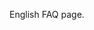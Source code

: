 <!--
---
permalink: /en/faq/
language: en 
layout: sections
title: FAQ
section: faq
ref: faq
order: 7
---
-->
English FAQ page.
